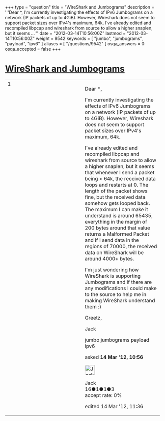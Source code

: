 +++
type = "question"
title = "WireShark and Jumbograms"
description = '''Dear *, I&#x27;m currently investigating the effects of IPv6 Jumbograms on a network (IP packets of up to 4GiB). However, Wireshark does not seem to support packet sizes over IPv4&#x27;s maximum, 64k. I&#x27;ve already edited and recompiled libpcap and wireshark from source to allow a higher snaplen, but it seems ...'''
date = "2012-03-14T10:56:00Z"
lastmod = "2012-03-14T10:56:00Z"
weight = 9542
keywords = [ "jumbo", "jumbograms", "payload", "ipv6" ]
aliases = [ "/questions/9542" ]
osqa_answers = 0
osqa_accepted = false
+++

<div class="headNormal">

# [WireShark and Jumbograms](/questions/9542/wireshark-and-jumbograms)

</div>

<div id="main-body">

<div id="askform">

<table id="question-table" style="width:100%;"><colgroup><col style="width: 50%" /><col style="width: 50%" /></colgroup><tbody><tr class="odd"><td style="width: 30px; vertical-align: top"><div class="vote-buttons"><div id="post-9542-score" class="post-score" title="current number of votes">1</div><div id="favorite-count" class="favorite-count"></div></div></td><td><div id="item-right"><div class="question-body"><p>Dear *,</p><p>I'm currently investigating the effects of IPv6 Jumbograms on a network (IP packets of up to 4GiB). However, Wireshark does not seem to support packet sizes over IPv4's maximum, 64k.</p><p>I've already edited and recompiled libpcap and wireshark from source to allow a higher snaplen, but it seems that whenever I send a packet being &gt; 64k, the received data loops and restarts at 0. The length of the packet shows fine, but the received data somehow gets looped back. The maximum I can make it understand is around 65435, everything in the margin of 200 bytes around that value returns a Malformed Packet and if I send data in the regions of 70000, the received data on WireShark will be around 4000+ bytes.</p><p>I'm just wondering how WireShark is supporting Jumbograms and if there are any modifications I could make to the source to help me in making WireShark understand them :)</p><p>Greetz,</p><p>Jack</p></div><div id="question-tags" class="tags-container tags">jumbo jumbograms payload ipv6</div><div id="question-controls" class="post-controls"></div><div class="post-update-info-container"><div class="post-update-info post-update-info-user"><p>asked <strong>14 Mar '12, 10:56</strong></p><img src="https://secure.gravatar.com/avatar/451b49e4c45290219260ec33c2dd7895?s=32&amp;d=identicon&amp;r=g" class="gravatar" width="32" height="32" alt="Jack&#39;s gravatar image" /><p>Jack<br />
<span class="score" title="16 reputation points">16</span><span title="1 badges"><span class="badge1">●</span><span class="badgecount">1</span></span><span title="1 badges"><span class="silver">●</span><span class="badgecount">1</span></span><span title="3 badges"><span class="bronze">●</span><span class="badgecount">3</span></span><br />
<span class="accept_rate" title="Rate of the user&#39;s accepted answers">accept rate:</span> <span title="Jack has no accepted answers">0%</span></p></div><div class="post-update-info post-update-info-edited"><p>edited 14 Mar '12, 11:36</p></div></div><div id="comments-container-9542" class="comments-container"></div><div id="comment-tools-9542" class="comment-tools"></div><div class="clear"></div><div id="comment-9542-form-container" class="comment-form-container"></div><div class="clear"></div></div></td></tr></tbody></table>

</div>

</div>

